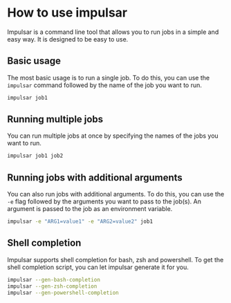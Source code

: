 # How to use impulsar

Impulsar is a command line tool that allows you to run jobs in a simple and easy way. It is designed to be easy to use.

## Basic usage

The most basic usage is to run a single job. To do this, you can use the `impulsar` command followed by the name of the job you want to run.

```bash
impulsar job1
```

## Running multiple jobs

You can run multiple jobs at once by specifying the names of the jobs you want to run.

```bash
impulsar job1 job2
```

## Running jobs with additional arguments

You can also run jobs with additional arguments. To do this, you can use the `-e` flag followed by the arguments you want to pass to the job(s). An argument is passed to the job as an environment variable.

```bash
impulsar -e "ARG1=value1" -e "ARG2=value2" job1
```

## Shell completion

Impulsar supports shell completion for bash, zsh and powershell. To get the shell completion script, you can let impulsar generate it for you.

```bash
impulsar --gen-bash-completion
impulsar --gen-zsh-completion
impulsar --gen-powershell-completion
```
